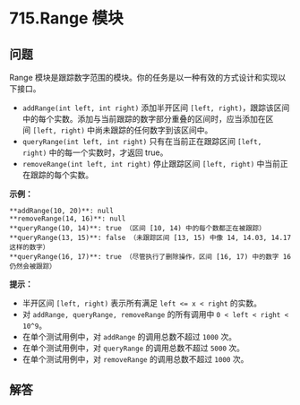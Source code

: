 # 715.Range 模块

## 问题

Range 模块是跟踪数字范围的模块。你的任务是以一种有效的方式设计和实现以下接口。

* `addRange(int left, int right)` 添加半开区间 `[left, right)`，跟踪该区间中的每个实数。添加与当前跟踪的数字部分重叠的区间时，应当添加在区间 `[left, right)` 中尚未跟踪的任何数字到该区间中。
* `queryRange(int left, int right)` 只有在当前正在跟踪区间 `[left, right)` 中的每一个实数时，才返回 true。
* `removeRange(int left, int right)` 停止跟踪区间 `[left, right)` 中当前正在跟踪的每个实数。

**示例：**

```
**addRange(10, 20)**: null
**removeRange(14, 16)**: null
**queryRange(10, 14)**: true （区间 [10, 14) 中的每个数都正在被跟踪）
**queryRange(13, 15)**: false （未跟踪区间 [13, 15) 中像 14, 14.03, 14.17 这样的数字）
**queryRange(16, 17)**: true （尽管执行了删除操作，区间 [16, 17) 中的数字 16 仍然会被跟踪）

```

**提示：**

* 半开区间 `[left, right)` 表示所有满足 `left <= x < right` 的实数。
* 对 `addRange, queryRange, removeRange` 的所有调用中 `0 < left < right < 10^9`。
* 在单个测试用例中，对 `addRange` 的调用总数不超过 `1000` 次。
* 在单个测试用例中，对 `queryRange` 的调用总数不超过 `5000` 次。
* 在单个测试用例中，对 `removeRange` 的调用总数不超过 `1000` 次。



## 解答

